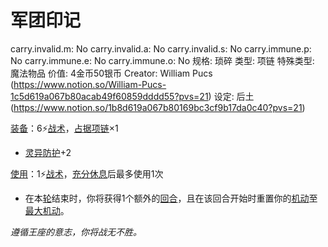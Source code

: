 # 军团印记

carry.invalid.m: No
carry.invalid.a: No
carry.invalid.s: No
carry.immune.p: No
carry.immune.e: No
carry.immune.o: No
规格: 琐碎
类型: 项链
特殊类型: 魔法物品
价值: 4金币50银币
Creator: William Pucs (https://www.notion.so/William-Pucs-1c5d619a067b80acab49f60859dddd55?pvs=21)
设定: 后土 (https://www.notion.so/1b8d619a067b80169bc3cf9b17da0c40?pvs=21)

<aside>

[装备](https://www.notion.so/1b3d619a067b80f99057fe3412922dd5?pvs=21)：6⚡️[战术](https://www.notion.so/1b3d619a067b8051b6eaffd160aee01c?pvs=21)，[占据](https://www.notion.so/1b3d619a067b8021ba8fe7cef8b96857?pvs=21)[项链](https://www.notion.so/1b3d619a067b805291a4d91d9bc68a65?pvs=21)×1

- [灵异防护](https://www.notion.so/1b3d619a067b80788307ebd9e41c53cb?pvs=21)+2
</aside>

<aside>

[使用](https://www.notion.so/1b3d619a067b80bbbbacd6817c707325?pvs=21)：1⚡️[战术](https://www.notion.so/1b3d619a067b8051b6eaffd160aee01c?pvs=21)，[充分休息](https://www.notion.so/1b5d619a067b80e2b5fed1c29a10f820?pvs=21)后最多使用1次

- 在本[轮](https://www.notion.so/1b3d619a067b80aeb62df5a99bfb8a82?pvs=21)结束时，你将获得1个额外的[回合](https://www.notion.so/1b3d619a067b80d5b828fcef065cc971?pvs=21)，且在该回合开始时重置你的[机动](https://www.notion.so/1b3d619a067b80ae8db3fa0eb0eb24d8?pvs=21)至[最大机动](https://www.notion.so/1b3d619a067b8073ac38ff16c607c6a2?pvs=21)。
</aside>

*遵循王座的意志，你将战无不胜。*